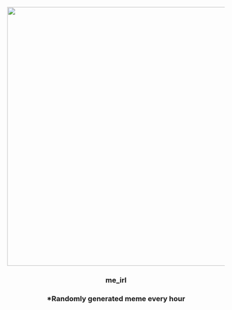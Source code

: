 <p align="center">
        <img src="https://i.redd.it/xa0f53gcm2091.jpg" width="600" height="600">
        </p>
        <h3 align="center">me_irl</h3>
        <h3 align="center">*Randomly generated meme every hour</h3>
    